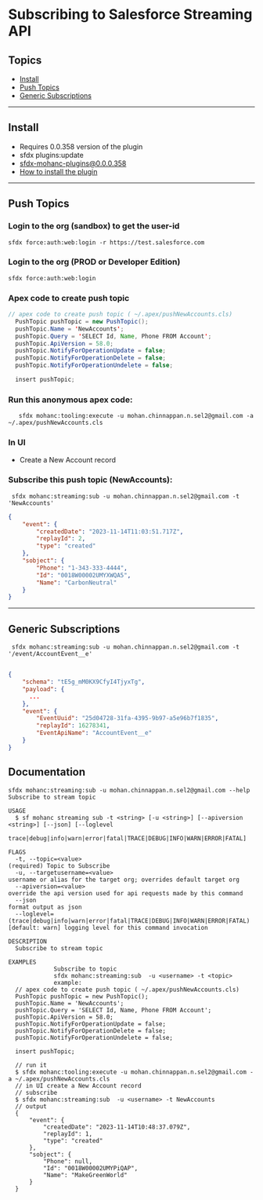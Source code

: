 # Subscribing to Salesforce Streaming API

## Topics
- [Install](#install)
- [Push Topics](#pushTopics)
- [Generic Subscriptions](#GenericSubscriptions)

---


<a name='install'>

## Install 
- Requires 0.0.358 version of the plugin
- sfdx plugins:update 
- sfdx-mohanc-plugins@0.0.0.358
- [How to install the plugin](https://mohan-chinnappan-n.github.io/dx/plugins.html#/1)

---

<a name='pushTopics'>

## Push Topics
 
 ### Login to the org (sandbox) to get the user-id
 ```
 sfdx force:auth:web:login -r https://test.salesforce.com

 ```
### Login to the org (PROD or Developer Edition)
 ```
 sfdx force:auth:web:login 

 ```



### Apex code to  create push topic
```java
// apex code to create push topic ( ~/.apex/pushNewAccounts.cls)
  PushTopic pushTopic = new PushTopic();
  pushTopic.Name = 'NewAccounts';
  pushTopic.Query = 'SELECT Id, Name, Phone FROM Account';
  pushTopic.ApiVersion = 58.0;
  pushTopic.NotifyForOperationUpdate = false;
  pushTopic.NotifyForOperationDelete = false;
  pushTopic.NotifyForOperationUndelete = false;

  insert pushTopic;

```

### Run this anonymous apex code:  
```
   sfdx mohanc:tooling:execute -u mohan.chinnappan.n.sel2@gmail.com -a ~/.apex/pushNewAccounts.cls

``` 

### In UI 
- Create a New Account record

### Subscribe this push topic (NewAccounts):

```
 sfdx mohanc:streaming:sub -u mohan.chinnappan.n.sel2@gmail.com -t 'NewAccounts'

```
```json
{
    "event": {
        "createdDate": "2023-11-14T11:03:51.717Z",
        "replayId": 2,
        "type": "created"
    },
    "sobject": {
        "Phone": "1-343-333-4444",
        "Id": "0018W00002UMYXWQA5",
        "Name": "CarbonNeutral"
    }
}  

```


---

<a name='GenericSubscriptions'>

## Generic Subscriptions

```
 sfdx mohanc:streaming:sub -u mohan.chinnappan.n.sel2@gmail.com -t '/event/AccountEvent__e'

```
```json

{
    "schema": "tE5g_mM0KX9CfyI4TjyxTg",
    "payload": {
      ...
    },
    "event": {
        "EventUuid": "25d04728-31fa-4395-9b97-a5e96b7f1835",
        "replayId": 16278341,
        "EventApiName": "AccountEvent__e"
    }
}

```
## Documentation

```
sfdx mohanc:streaming:sub -u mohan.chinnappan.n.sel2@gmail.com --help
Subscribe to stream topic

USAGE
  $ sf mohanc streaming sub -t <string> [-u <string>] [--apiversion <string>] [--json] [--loglevel
    trace|debug|info|warn|error|fatal|TRACE|DEBUG|INFO|WARN|ERROR|FATAL]

FLAGS
  -t, --topic=<value>                                                               (required) Topic to Subscribe
  -u, --targetusername=<value>                                                      username or alias for the target org; overrides default target org
  --apiversion=<value>                                                              override the api version used for api requests made by this command
  --json                                                                            format output as json
  --loglevel=(trace|debug|info|warn|error|fatal|TRACE|DEBUG|INFO|WARN|ERROR|FATAL)  [default: warn] logging level for this command invocation

DESCRIPTION
  Subscribe to stream topic

EXAMPLES
             Subscribe to topic
             sfdx mohanc:streaming:sub  -u <username> -t <topic>
             example:
  // apex code to create push topic ( ~/.apex/pushNewAccounts.cls)
  PushTopic pushTopic = new PushTopic();
  pushTopic.Name = 'NewAccounts';
  pushTopic.Query = 'SELECT Id, Name, Phone FROM Account';
  pushTopic.ApiVersion = 58.0;
  pushTopic.NotifyForOperationUpdate = false;
  pushTopic.NotifyForOperationDelete = false;
  pushTopic.NotifyForOperationUndelete = false;

  insert pushTopic;

  // run it
  $ sfdx mohanc:tooling:execute -u mohan.chinnappan.n.sel2@gmail.com -a ~/.apex/pushNewAccounts.cls
  // in UI create a New Account record
  // subscribe
  $ sfdx mohanc:streaming:sub  -u <username> -t NewAccounts
  // output
  {
      "event": {
          "createdDate": "2023-11-14T10:48:37.079Z",
          "replayId": 1,
          "type": "created"
      },
      "sobject": {
          "Phone": null,
          "Id": "0018W00002UMYPiQAP",
          "Name": "MakeGreenWorld"
      }
  }


```


